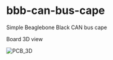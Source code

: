 # bbb-can-bus-cape
Simple Beaglebone Black CAN bus cape

Board 3D view

![PCB_3D](3D_View/interfaces.png)
